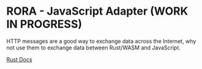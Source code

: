 # RORA - JavaScript Adapter (WORK IN PROGRESS)


HTTP messages are a good way to exchange data across the Internet, why not use them to exchange data between Rust/WASM and JavaScript.

[Rust Docs](https://docs.rs/rora-javascript-adapter/0.0.1/rora_javascript_adapter/)